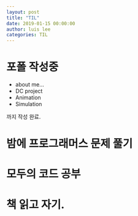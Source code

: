 ```yaml
---
layout: post
title: "TIL"
date: 2019-01-15 00:00:00
author: luis lee
categories: TIL
---
```


# 포폴 작성중

- about me...
- DC project
- Animation
- Simulation

까지 작성 완료.

# 밤에 프로그래머스 문제 풀기

# 모두의 코드 공부

# 책 읽고 자기.

